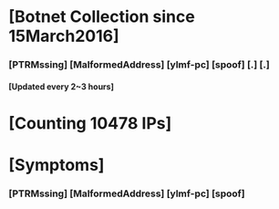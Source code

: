 # [Botnet Collection since 15March2016]
### [PTRMssing] [MalformedAddress] [ylmf-pc] [spoof] [.] [.]
#### [Updated every 2~3 hours]

# [Counting 10478 IPs]

# [Symptoms] 
###   [PTRMssing] [MalformedAddress] [ylmf-pc] [spoof]
